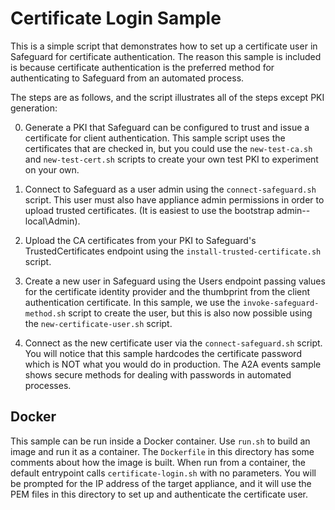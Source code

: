 Certificate Login Sample
========================

This is a simple script that demonstrates how to set up a certificate user
in Safeguard for certificate authentication. The reason this sample is included
is because certificate authentication is the preferred method for authenticating
to Safeguard from an automated process.

The steps are as follows, and the script illustrates all of the steps except
PKI generation:

0. Generate a PKI that Safeguard can be configured to trust and issue a
   certificate for client authentication. This sample script uses the certificates
   that are checked in, but you could use the `new-test-ca.sh` and `new-test-cert.sh`
   scripts to create your own test PKI to experiment on your own.

1. Connect to Safeguard as a user admin using the `connect-safeguard.sh` script.
   This user must also have appliance admin permissions in order to upload
   trusted certificates. (It is easiest to use the bootstrap admin--local\Admin).

2. Upload the CA certificates from your PKI to Safeguard's TrustedCertificates
   endpoint using the `install-trusted-certificate.sh` script.

3. Create a new user in Safeguard using the Users endpoint passing values for
   the certificate identity provider and the thumbprint from the client 
   authentication certificate. In this sample, we use the `invoke-safeguard-method.sh`
   script to create the user, but this is also now possible using the 
   `new-certificate-user.sh` script.

4. Connect as the new certificate user via the `connect-safeguard.sh` script. You
   will notice that this sample hardcodes the certificate password which is NOT
   what you would do in production. The A2A events sample shows secure methods
   for dealing with passwords in automated processes.

## Docker

This sample can be run inside a Docker container.  Use `run.sh` to build an image
and run it as a container.  The `Dockerfile` in this directory has some comments
about how the image is built.  When run from a container, the default entrypoint
calls `certificate-login.sh` with no parameters.  You will be prompted for the
IP address of the target appliance, and it will use the PEM files in this directory
to set up and authenticate the certificate user.

